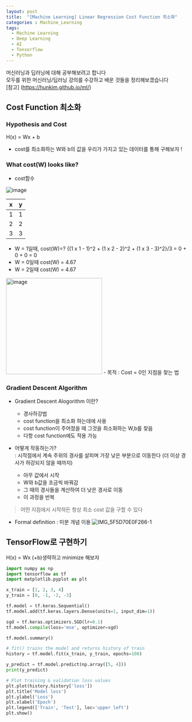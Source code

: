 ```yaml
---
layout: post
title:  "[Machine Learning] Linear Regression Cost Function 최소화"
categories : Machine_Learning
tags:
  - Machine Learning
  - Deep Learning
  - AI
  - Tensorflow
  - Python
---
```




머신러닝과 딥러닝에 대해 공부해보려고 합니다   
모두를 위한 머신러닝/딥러닝 강의를 수강하고 배운 것들을 정리해보겠습니다   
[참고] (https://hunkim.github.io/ml/)   

## Cost Function 최소화
### Hypothesis and Cost
H(x) = Wx + b
- cost를 최소화하는 W와 b의 값을 우리가 가지고 있는 데이터를 통해 구해보자 !

### What cost(W) looks like?
- cost함수   

![image](https://user-images.githubusercontent.com/110437548/212616443-73eef6b9-c5f1-4796-b572-eaba363c3df5.png)   

|x|y|
|--|--|
|1|1|
|2|2|
|3|3|   

- W = 1일때, cost(W)=?
{(1 x 1 - 1)^2 + (1 x 2 - 2)^2 + (1 x 3 - 3)^2}/3 = 0 + 0 + 0 = 0
- W = 0일때 cost(W) = 4.67
- W = 2일때 cost(W) = 4.67   

<img width="263" alt="image" src="https://user-images.githubusercontent.com/110437548/212618591-6c2f2b63-8865-4a45-bef8-80a87ab26864.png"> 
- 목적 : Cost = 0인 지점을 찾는 법

### Gradient Descent Algorithm
- Gradient Descent Alogorithm 이란?   
  - 경사하강법
  - cost function을 최소화 하는데에 사용
  - cost function이 주어졌을 때 그것을 최소화하는 W,b를 찾음
  - 다항 cost function에도 적용 가능

- 어떻게 작동하는가?   
: 시작점에서 계속 주위의 경사를 살피며 가장 낮은 부분으로 이동한다 (더 이상 경사가 하강되지 않을 때까지)
  - 아무 값에서 시작
  - W와 b값을 조금씩 바꿔감 
  - 그 때의 경사들을 계산하여 더 낮은 경사로 이동
  - 이 과정을 반복
> 어떤 지점에서 시작하든 항상 최소 cost 값을 구할 수 있다

- Formal definition : 미분 개념 이용
![IMG_5F5D70E0F266-1](https://user-images.githubusercontent.com/110437548/212935372-dd9681b6-ed26-4a46-9894-0ab6b660fef6.jpeg)


## TensorFlow로 구현하기
H(x) = Wx (+b)생략하고 minimize 해보자
```python
import numpy as np
import tensorflow as tf
import matplotlib.pyplot as plt

x_train = [1, 2, 3, 4]
y_train = [0, -1, -2, -3]

tf.model = tf.keras.Sequential()
tf.model.add(tf.keras.layers.Dense(units=1, input_dim=1))

sgd = tf.keras.optimizers.SGD(lr=0.1)
tf.model.compile(loss='mse', optimizer=sgd)

tf.model.summary()

# fit() trains the model and returns history of train
history = tf.model.fit(x_train, y_train, epochs=100)

y_predict = tf.model.predict(np.array([5, 4]))
print(y_predict)

# Plot training & validation loss values
plt.plot(history.history['loss'])
plt.title('Model loss')
plt.ylabel('Loss')
plt.xlabel('Epoch')
plt.legend(['Train', 'Test'], loc='upper left')
plt.show()
```
